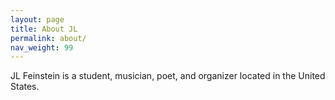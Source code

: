 ```yaml
---
layout: page
title: About JL
permalink: about/
nav_weight: 99
---
```


JL Feinstein is a student, musician, poet, and organizer located in the United States.
